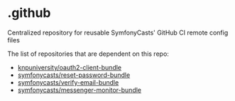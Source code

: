 # .github

Centralized repository for reusable SymfonyCasts' GitHub CI remote config files

The list of repositories that are dependent on this repo:

- [knpuniversity/oauth2-client-bundle](https://github.com/knpuniversity/oauth2-client-bundle)
- [symfonycasts/reset-password-bundle](https://github.com/SymfonyCasts/reset-password-bundle)
- [symfonycasts/verify-email-bundle](https://github.com/SymfonyCasts/verify-email-bundle)
- [symfonycasts/messenger-monitor-bundle](https://github.com/SymfonyCasts/messenger-monitor-bundle)
